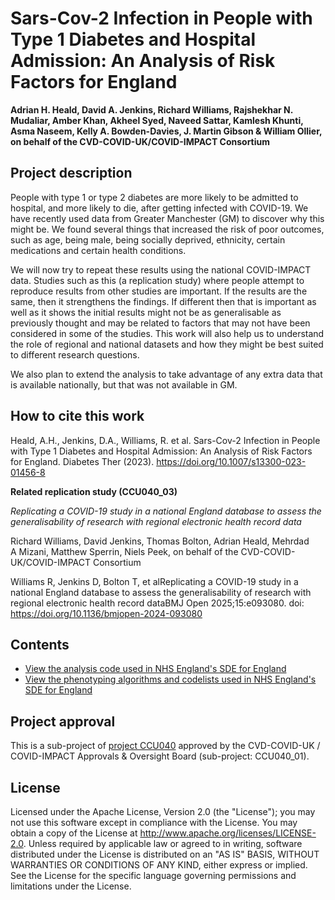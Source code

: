 # Sars-Cov-2 Infection in People with Type 1 Diabetes and Hospital Admission: An Analysis of Risk Factors for England

**Adrian H. Heald, David A. Jenkins, Richard Williams, Rajshekhar N. Mudaliar, Amber Khan, Akheel Syed, Naveed Sattar, Kamlesh Khunti, Asma Naseem, Kelly A. Bowden-Davies, J. Martin Gibson & William Ollier, on behalf of the CVD-COVID-UK/COVID-IMPACT Consortium**

## Project description

People with type 1 or type 2 diabetes are more likely to be admitted to hospital, and more likely to die, after getting infected with COVID-19. We have recently used data from Greater Manchester (GM) to discover why this might be. We found several things that increased the risk of poor outcomes, such as age, being male, being socially deprived, ethnicity, certain medications and certain health conditions.

We will now try to repeat these results using the national COVID-IMPACT data. Studies such as this (a replication study) where people attempt to reproduce results from other studies are important. If the results are the same, then it strengthens the findings. If different then that is important as well as it shows the initial results might not be as generalisable as previously thought and may be related to factors that may not have been considered in some of the studies. This work will also help us to understand the role of regional and national datasets and how they might be best suited to different research questions.

We also plan to extend the analysis to take advantage of any extra data that is available nationally, but that was not available in GM.

## How to cite this work
Heald, A.H., Jenkins, D.A., Williams, R. et al. Sars-Cov-2 Infection in People with Type 1 Diabetes and Hospital Admission: An Analysis of Risk Factors for England. Diabetes Ther (2023). https://doi.org/10.1007/s13300-023-01456-8

**Related replication study (CCU040_03)**

*Replicating a COVID-19 study in a national England database to assess the generalisability of research with regional electronic health record data*

Richard Williams, David Jenkins, Thomas Bolton, Adrian Heald, Mehrdad A Mizani, Matthew Sperrin, Niels Peek, on behalf of the CVD-COVID-UK/COVID-IMPACT Consortium

Williams R, Jenkins D, Bolton T, et alReplicating a COVID-19 study in a national England database to assess the generalisability of research with regional electronic health record dataBMJ Open 2025;15:e093080. doi: https://doi.org/10.1136/bmjopen-2024-093080

## Contents

* [View the analysis code used in NHS England's SDE for England](https://github.com/BHFDSC/CCU040_01/tree/main/code)
* [View the phenotyping algorithms and codelists used in NHS England's SDE for England](https://github.com/BHFDSC/CCU040_01/tree/main/phenotypes)

## Project approval

This is a sub-project of [project CCU040](https://github.com/BHFDSC/CCU040) approved by the CVD-COVID-UK / COVID-IMPACT Approvals & Oversight Board (sub-project: CCU040_01).

## License

Licensed under the Apache License, Version 2.0 (the "License"); you may not use this software except in compliance with the License. You may obtain a copy of the License at http://www.apache.org/licenses/LICENSE-2.0. Unless required by applicable law or agreed to in writing, software distributed under the License is distributed on an "AS IS" BASIS, WITHOUT WARRANTIES OR CONDITIONS OF ANY KIND, either express or implied. See the License for the specific language governing permissions and limitations under the License.
